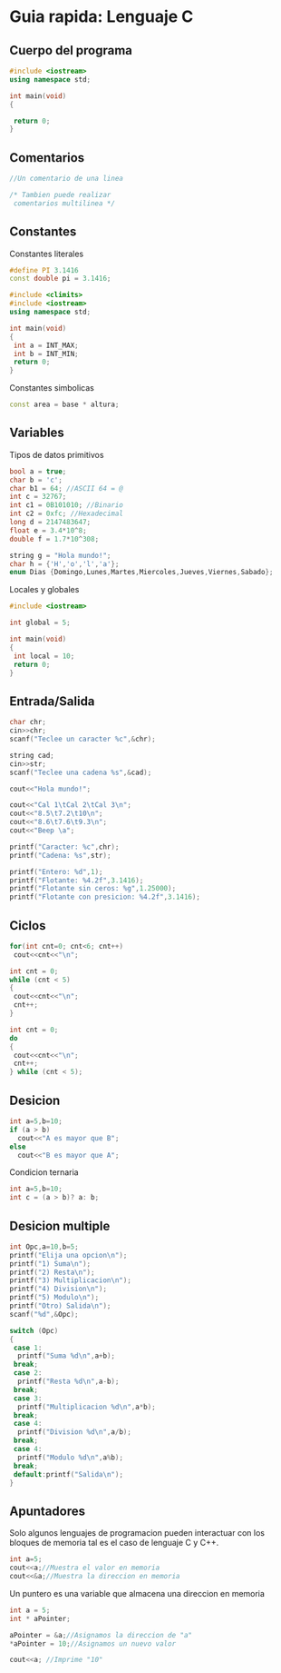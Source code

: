 # Guia rapida: Lenguaje C

## Cuerpo del programa

```c++
#include <iostream>
using namespace std;

int main(void)
{

 return 0;
}
```
## Comentarios
```c++
//Un comentario de una linea

/* Tambien puede realizar
 comentarios multilinea */
```

## Constantes

Constantes literales

```c++
#define PI 3.1416
const double pi = 3.1416;
```

```c++
#include <climits>
#include <iostream>
using namespace std;

int main(void)
{
 int a = INT_MAX;
 int b = INT_MIN;
 return 0;
}
```

Constantes simbolicas

```c++
const area = base * altura;
```

## Variables

Tipos de datos primitivos
```c++
bool a = true;
char b = 'c';
char b1 = 64; //ASCII 64 = @
int c = 32767;
int c1 = 0B101010; //Binario
int c2 = 0xfc; //Hexadecimal
long d = 2147483647;
float e = 3.4*10^8;
double f = 1.7*10^308;
```

```c++
string g = "Hola mundo!";
char h = {'H','o','l','a'};
enum Dias {Domingo,Lunes,Martes,Miercoles,Jueves,Viernes,Sabado};
```

Locales y globales

```c++
#include <iostream>

int global = 5;

int main(void)
{
 int local = 10;
 return 0;
}
```

## Entrada/Salida

```c++
char chr;
cin>>chr;
scanf("Teclee un caracter %c",&chr);

string cad;
cin>>str;
scanf("Teclee una cadena %s",&cad);

cout<<"Hola mundo!";

cout<<"Cal 1\tCal 2\tCal 3\n";
cout<<"8.5\t7.2\t10\n";
cout<<"8.6\t7.6\t9.3\n";
cout<<"Beep \a";

printf("Caracter: %c",chr);
printf("Cadena: %s",str);

printf("Entero: %d",1);
printf("Flotante: %4.2f",3.1416);
printf("Flotante sin ceros: %g",1.25000);
printf("Flotante con presicion: %4.2f",3.1416);
```

## Ciclos

```c++
for(int cnt=0; cnt<6; cnt++) 
 cout<<cnt<<"\n";
```

```c++
int cnt = 0;
while (cnt < 5)
{
 cout<<cnt<<"\n";
 cnt++;
}
```

```c++
int cnt = 0;
do
{
 cout<<cnt<<"\n";
 cnt++;
} while (cnt < 5);
```

## Desicion

```c++
int a=5,b=10;
if (a > b) 
  cout<<"A es mayor que B";
else 
  cout<<"B es mayor que A";
```

Condicion ternaria

```c++
int a=5,b=10;
int c = (a > b)? a: b;
```

## Desicion multiple

```c++
int Opc,a=10,b=5;
printf("Elija una opcion\n");
printf("1) Suma\n");
printf("2) Resta\n");
printf("3) Multiplicacion\n");
printf("4) Division\n");
printf("5) Modulo\n");
printf("Otro) Salida\n");
scanf("%d",&Opc);

switch (Opc)
{
 case 1:
  printf("Suma %d\n",a+b);
 break;
 case 2:
  printf("Resta %d\n",a-b);
 break;
 case 3:
  printf("Multiplicacion %d\n",a*b);
 break;
 case 4:
  printf("Division %d\n",a/b);
 break;
 case 4:
  printf("Modulo %d\n",a%b);
 break;
 default:printf("Salida\n");
}
```

## Apuntadores

Solo algunos lenguajes de programacion pueden interactuar con los bloques de memoria tal es el caso de lenguaje C y C++.

```c++
int a=5;
cout<<a;//Muestra el valor en memoria
cout<<&a;//Muestra la direccion en memoria
```

Un puntero es una variable que almacena una direccion en memoria

```c++
int a = 5;
int * aPointer;

aPointer = &a;//Asignamos la direccion de "a"
*aPointer = 10;//Asignamos un nuevo valor

cout<<a; //Imprime "10"
```




